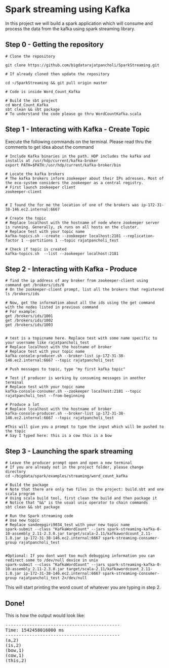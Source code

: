 # Spark streaming using Kafka

In this project we will build a spark application which will consume and process the data from the kafka using spark streaming library.


## Step 0 - Getting the repository


    # Clone the repository

    git clone https://github.com/bigdatarajatpancholi/SparkStreaming.git

    # If already cloned then update the repository

    cd ~/SparkStreaming && git pull origin master

    # Code is inside Word_Count_Kafka

    # Build the sbt project
    cd Word_Count_Kafka
    sbt clean && sbt package
    # To understand the code please go thru WordCountKafka.scala


## Step 1 - Interacting with Kafka - Create Topic

Execute the following commands on the terminal. Please read thru the comments to get idea about the command

    # Include Kafka binaries in the path. HDP includes the kafka and installs at /usr/hdp/current/kafka-broker
    export PATH=$PATH:/usr/hdp/current/kafka-broker/bin

    # Locate the kafka brokers
    # The kafka brokers inform zookeeper about their IPs adresses. Most of the eco-system considers the zookeeper as a central registry.
    # First launch zookeeper client
    zookeeper-client
    
    
    # I found the for me the location of one of the brokers was ip-172-31-38-146.ec2.internal:6667
       
    # Create the topic
    # Replace localhost with the hostname of node where zookeeper server is running. Generally, zk runs on all hosts on the cluster.
    # Replace test with your topic name
    kafka-topics.sh --create --zookeeper localhost:2181 --replication-factor 1 --partitions 1 --topic rajatpancholi_test

    # Check if topic is created
    kafka-topics.sh  --list --zookeeper localhost:2181

## Step 2 - Interacting with Kafka - Produce 

    # find the ip address of any broker from zookeeper-client using command get /brokers/ids/0
    # On the zookeeper-client prompt, list all the brokers that registered
    ls /brokers/ids
    
    # Now, get the information about all the ids using the get command with the nodes listed in previous command
    # For example:
    get /brokers/ids/1001
    get /brokers/ids/1002
    get /brokers/ids/1003

    
    # test is a topicname here. Replace test with some name specific to your username like rajatpancholi_test
    # Replace localhost with the hostname of broker
    # Replace test with your topic name
    kafka-console-producer.sh --broker-list ip-172-31-38-146.ec2.internal:6667 --topic rajatpancholi_test

    # Push messages to topic, type "my first kafka topic"

    # Test if producer is working by consuming messages in another terminal
    # Replace test with your topic name
    kafka-console-consumer.sh --zookeeper localhost:2181 --topic rajatpancholi_test --from-beginning

    # Produce a lot
    # Replace localhost with the hostname of broker
    kafka-console-producer.sh --broker-list ip-172-31-38-146.ec2.internal:6667 --topic rajatpancholi_test 
    
    #This will give you a prompt to type the input which will be pushed to the topic
    # Say I typed here: this is a cow this is a bow
    
## Step 3 - Launching the spark streaming
    
    # Leave the producer prompt open and open a new terminal
    # If you are already not in the project folder, please change directory
    cd ~/bigdata/spark/examples/streaming/word_count_kafka
    
    # Build the package
    # Note that there are only two files in the project: build.sbt and one scala program
    # Using scala build tool, first clean the build and then package it
    # Notice that "&&" is the usual unix operator to chain commands
    sbt clean && sbt package

    # Run the Spark streaming code
    # Use new topic
    # Replace sandeepgiri9034_test with your new topic name
    spark-submit --class "KafkaWordCount" --jars spark-streaming-kafka-0-10-assembly_2.11-2.3.0.jar target/scala-2.11/kafkawordcount_2.11-1.0.jar ip-172-31-38-146.ec2.internal:6667 spark-streaming-consumer-group rajatpancholi_test

    
    #Optional: If you dont want too much debugging information you can redirect some to /dev/null device in unix
    spark-submit --class "KafkaWordCount" --jars spark-streaming-kafka-0-10-assembly_2.11-2.3.0.jar target/scala-2.11/kafkawordcount_2.11-1.0.jar ip-172-31-38-146.ec2.internal:6667 spark-streaming-consumer-group rajatpancholi_test 2>/dev/null
    
This will start printing the word count of whatever you are typing in step 2.

## Done!

This is how the output would look like:

<pre>
-------------------------------------------
Time: 1542458016000 ms
-------------------------------------------
(a,2)
(is,2)
(bow,1)
(cow,1)
(this,2)
</pre>
